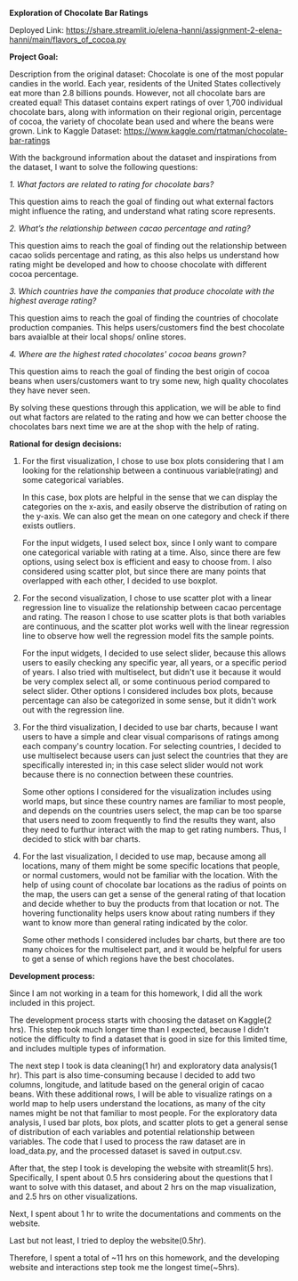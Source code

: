 **Exploration of Chocolate Bar Ratings**

Deployed Link: https://share.streamlit.io/elena-hanni/assignment-2-elena-hanni/main/flavors_of_cocoa.py 

**Project Goal:**

Description from the original dataset: Chocolate is one of the most popular candies in the world. Each year, residents of the United States collectively eat more than 2.8 billions pounds. 
However, not all chocolate bars are created equal! This dataset contains expert ratings of over 1,700 individual chocolate bars, along with information on their regional origin, percentage of cocoa, the variety of chocolate bean used and where the beans were grown.
Link to Kaggle Dataset: https://www.kaggle.com/rtatman/chocolate-bar-ratings

With the background information about the dataset and inspirations from the dataset, I want to solve the following questions:

*1. What factors are related to rating for chocolate bars?*

This question aims to reach the goal of finding out what external factors might influence the rating, and understand what rating score represents.

*2. What’s the relationship between cacao percentage and rating?*

This question aims to reach the goal of finding out the relationship between cacao solids percentage and rating, as this also helps us understand how rating might be developed and how to choose chocolate with different cocoa percentage.

*3. Which countries have the companies that produce chocolate with the highest average rating?*

This question aims to reach the goal of finding the countries of chocolate production companies. This helps users/customers find the best chocolate bars avaialble at their local shops/ online stores.

*4. Where are the highest rated chocolates' cocoa beans grown?*

This question aims to reach the goal of finding the best origin of cocoa beans when users/customers want to try some new, high quality chocolates they have never seen.

By solving these questions through this application, we will be able to find out what factors are related to the rating and how we can better choose the chocolates bars next time we are at the shop with the help of rating.

**Rational for design decisions:**

1. For the first visualization, I chose to use box plots considering that I am looking for the relationship between a continuous variable(rating) and some categorical variables. 
   
   In this case, box plots are helpful in the sense that we can display the categories on the x-axis, and easily observe the distribution of rating on the y-axis. We can also get the mean on one category and check if there exists outliers. 
   
   For the input widgets, I used select box, since I only want to compare one categorical variable with rating at a time. Also, since there are few options, using select box is efficient and easy to choose from. I also considered using scatter plot, but since there are many points that overlapped with each other, I decided to use boxplot.
   

2. For the second visualization, I chose to use scatter plot with a linear regression line to visualize the relationship between cacao percentage and rating. The reason I chose to use scatter plots is that both variables are continuous, and the scatter plot works well with the linear regression line to observe how well the regression model fits the sample points. 
   
   For the input widgets, I decided to use select slider, because this allows users to easily checking any specific year, all years, or a specific period of years. I also tried with multiselect, but didn't use it because it would be very complex select all, or some continuous period compared to select slider. Other options I considered includes box plots, because percentage can also be categorized in some sense, but it didn't work out with the regression line.
   

3. For the third visualization, I decided to use bar charts, because I want users to have a simple and clear visual comparisons of ratings among each company's country location. For selecting countries, I decided to use multiselect because users can just select the countries that they are specifically interested in; in this case select slider would not work because there is no connection between these countries. 
   
   Some other options I considered for the visualization includes using world maps, but since these country names are familiar to most people, and depends on the countries users select, the map can be too sparse that users need to zoom frequently to find the results they want, also they need to furthur interact with the map to get rating numbers. Thus, I decided to stick with bar charts.
   

4. For the last visualization, I decided to use map, because among all locations, many of them might be some specific locations that people, or normal customers, would not be familiar with the location. With the help of using count of chocolate bar locations as the radius of points on the map, the users can get a sense of the general rating of that location and decide whether to buy the products from that location or not. The hovering functionality helps users know about rating numbers if they want to know more than general rating indicated by the color. 
   
   Some other methods I considered includes bar charts, but there are too many choices for the multiselect part, and it would be helpful for users to get a sense of which regions have the best chocolates.


**Development process:**

Since I am not working in a team for this homework, I did all the work included in this project.

The development process starts with choosing the dataset on Kaggle(2 hrs). This step took much longer time than I expected, because I didn't notice the difficulty to find a dataset that is good in size for this limited time, and includes multiple types of information.

The next step I took is data cleaning(1 hr) and exploratory data analysis(1 hr). This part is also time-consuming because I decided to add two columns, longitude, and latitude based on the general origin of cacao beans. With these additional rows, I will be able to visualize ratings on a world map to help users understand the locations, as many of the city names might be not that familiar to most people. For the exploratory data analysis, I used bar plots, box plots, and scatter plots to get a general sense of distribution of each variables and potential relationship between variables. The code that I used to process the raw dataset are in load_data.py, and the processed dataset is saved in output.csv.

After that, the step I took is developing the website with streamlit(5 hrs). Specifically, I spent about 0.5 hrs considering about the questions that I want to solve with this dataset, and about 2 hrs on the map visualization, and 2.5 hrs on other visualizations. 

Next, I spent about 1 hr to write the documentations and comments on the website. 

Last but not least, I tried to deploy the website(0.5hr).

Therefore, I spent a total of ~11 hrs on this homework, and the developing website and interactions step took me 
the longest time(~5hrs).

